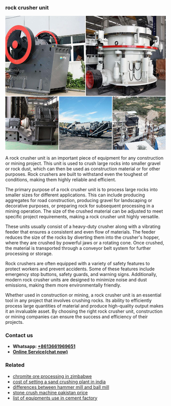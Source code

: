 <h3>rock crusher unit</h3><img src='1706754100.jpg' alt=''><p>A rock crusher unit is an important piece of equipment for any construction or mining project. This unit is used to crush large rocks into smaller gravel or rock dust, which can then be used as construction material or for other purposes. Rock crushers are built to withstand even the toughest of conditions, making them highly reliable and efficient.</p><p>The primary purpose of a rock crusher unit is to process large rocks into smaller sizes for different applications. This can include producing aggregates for road construction, producing gravel for landscaping or decorative purposes, or preparing rock for subsequent processing in a mining operation. The size of the crushed material can be adjusted to meet specific project requirements, making a rock crusher unit highly versatile.</p><p>These units usually consist of a heavy-duty crusher along with a vibrating feeder that ensures a consistent and even flow of materials. The feeder reduces the size of the rocks by diverting them into the crusher's hopper, where they are crushed by powerful jaws or a rotating cone. Once crushed, the material is transported through a conveyor belt system for further processing or storage.</p><p>Rock crushers are often equipped with a variety of safety features to protect workers and prevent accidents. Some of these features include emergency stop buttons, safety guards, and warning signs. Additionally, modern rock crusher units are designed to minimize noise and dust emissions, making them more environmentally friendly.</p><p>Whether used in construction or mining, a rock crusher unit is an essential tool in any project that involves crushing rocks. Its ability to efficiently process large quantities of material and produce high-quality output makes it an invaluable asset. By choosing the right rock crusher unit, construction or mining companies can ensure the success and efficiency of their projects.</p><h3>Contact us</h3><ul><li><strong>Whatsapp:&nbsp;<a href="https://wa.me/8613661969651">+8613661969651</a></strong></li><li><a href="https://swt.shibang-china.com/?git&amp;zhl&amp;rock crusher unit"><strong>Online Service(chat now)</strong></a></li></ul><h3>Related</h3><ul><li><a href='chromite ore processing in zimbabwe.md'>chromite ore processing in zimbabwe</a></li><li><a href='cost of setting a sand crushing plant in india.md'>cost of setting a sand crushing plant in india</a></li><li><a href='differences between hammer mill and ball mill.md'>differences between hammer mill and ball mill</a></li><li><a href='stone crush machine pakistan price.md'>stone crush machine pakistan price</a></li><li><a href='list of equipments use in cement factory.md'>list of equipments use in cement factory</a></li></ul>